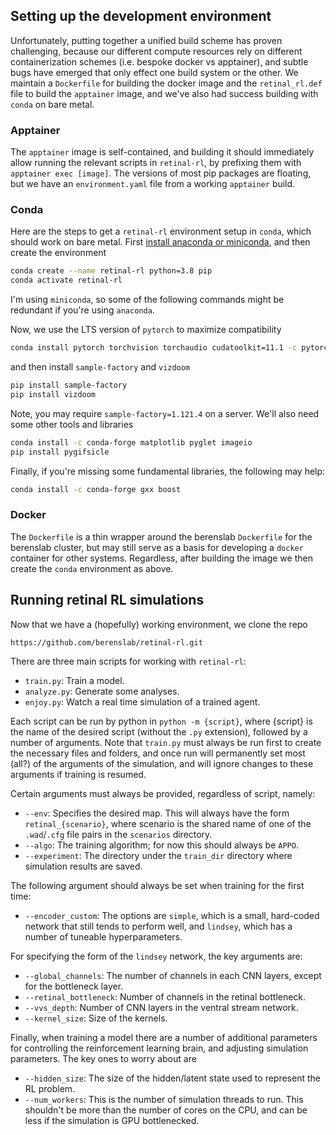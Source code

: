 ## Setting up the development environment

Unfortunately, putting together a unified build scheme has proven challenging, because our different compute resources rely on different containerization schemes (i.e. bespoke docker vs apptainer), and subtle bugs have emerged that only effect one build system or the other. We maintain a `Dockerfile` for building the docker image and the `retinal_rl.def` file to build the `apptainer` image, and we've also had success building with `conda` on bare metal.

### Apptainer

The `apptainer` image is self-contained, and building it should immediately allow running the relevant scripts in `retinal-rl`, by prefixing them with `apptainer exec [image]`. The versions of most pip packages are floating, but we have an `environment.yaml` file from a working `apptainer` build.

### Conda

Here are the steps to get a `retinal-rl` environment setup in `conda`, which should work on bare metal. First [install anaconda or miniconda](https://docs.anaconda.com/anaconda/install/index.html), and then create the environment
``` bash
conda create --name retinal-rl python=3.8 pip
conda activate retinal-rl
```
I'm using `miniconda`, so some of the following commands might be redundant if you're using `anaconda`.

Now, we use the LTS version of `pytorch` to maximize compatibility
```bash
conda install pytorch torchvision torchaudio cudatoolkit=11.1 -c pytorch-lts -c nvidia
```
and then install `sample-factory` and `vizdoom`
```bash
pip install sample-factory
pip install vizdoom
```
Note, you may require `sample-factory=1.121.4` on a server. We'll also need some other tools and libraries
```bash
conda install -c conda-forge matplotlib pyglet imageio
pip install pygifsicle
```
Finally, if you're missing some fundamental libraries, the following may help:
```bash
conda install -c conda-forge gxx boost
```

### Docker

The `Dockerfile` is a thin wrapper around the berenslab `Dockerfile` for the berenslab cluster, but may still serve as a basis for developing a `docker` container for other systems. Regardless, after building the image we then create the `conda` environment as above.

## Running retinal RL simulations

Now that we have a (hopefully) working environment, we clone the repo
```bash
https://github.com/berenslab/retinal-rl.git
```
There are three main scripts for working with `retinal-rl`:

- `train.py`: Train a model.
- `analyze.py`: Generate some analyses.
- `enjoy.py`: Watch a real time simulation of a trained agent.

Each script can be run by python in `python -m {script}`, where {script} is the name of the desired script (without the `.py` extension), followed by a number of arguments. Note that `train.py` must always be run first to create the necessary files and folders, and once run will permanently set most (all?) of the arguments of the simulation, and will ignore changes to these arguments if training is resumed.

Certain arguments must always be provided, regardless of script, namely:

- `--env`: Specifies the desired map. This will always have the form `retinal_{scenario}`, where scenario is the shared name of one of the `.wad`/`.cfg` file pairs in the `scenarios` directory.
- `--algo`: The training algorithm; for now this should always be `APPO`.
- `--experiment`: The directory under the `train_dir` directory where simulation results are saved.

The following argument should always be set when training for the first time:

- `--encoder_custom`: The options are `simple`, which is a small, hard-coded network that still tends to perform well, and `lindsey`, which has a number of tuneable hyperparameters.

For specifying the form of the `lindsey` network, the key arguments are:

- `--global_channels`: The number of channels in each CNN layers, except for the bottleneck layer.
- `--retinal_bottleneck`: Number of channels in the retinal bottleneck.
- `--vvs_depth`: Number of CNN layers in the ventral stream network.
- `--kernel_size`: Size of the kernels.

Finally, when training a model there are a number of additional parameters for controlling the reinforcement learning brain, and adjusting simulation parameters. The key ones to worry about are

- `--hidden_size`: The size of the hidden/latent state used to represent the RL problem.
- `--num_workers`: This is the number of simulation threads to run. This shouldn't be more than the number of cores on the CPU, and can be less if the simulation is GPU bottlenecked.
